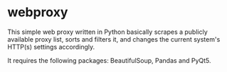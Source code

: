 # webproxy

This simple web proxy written in Python basically scrapes a publicly available proxy list,
sorts and filters it, and changes the current system's HTTP(s) settings accordingly.

It requires the following packages: BeautifulSoup, Pandas and PyQt5.

